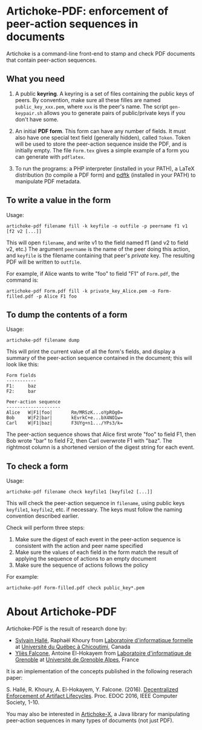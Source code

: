 Artichoke-PDF: enforcement of peer-action sequences in documents
================================================================

Artichoke is a command-line front-end to stamp and check PDF documents
that contain peer-action sequences.

## What you need

1. A public **keyring**. A keyring is a set of files containing the
   public keys of peers. By convention, make sure all these filles
   are named `public_key_xxx.pem`, where `xxx` is the peer's name. The
   script `gen-keypair.sh` allows you to generate pairs of public/private
   keys if you don't have some.

2. An initial **PDF form**. This form can have any number of fields.
   It must also have one special text field (generally hidden), called
   `Token`. Token will be used to store the peer-action sequence inside
   the PDF, and is initially empty. The file `Form.tex` gives a simple
   example of a form you can generate with `pdflatex`.

3. To run the programs: a PHP interpreter (installed in your PATH),
   a LaTeX distribution (to compile a PDF form) and [pdftk](http://pdftk.org)
   (installed in your PATH) to manipulate PDF metadata.

## To write a value in the form

Usage:

    artichoke-pdf filename fill -k keyfile -o outfile -p peername f1 v1 [f2 v2 [...]]

This will open `filename`, and write v1 to the field named f1 (and v2 to
field v2, etc.) The argument `peername` is the name of the peer doing this
action, and `keyfile` is the filename containing that peer's *private* key.
The resulting PDF will be written to `outfile`.

For example, if Alice wants to write "foo" to field "F1" of `Form.pdf`, the
command is:

    artichoke-pdf Form.pdf fill -k private_key_Alice.pem -o Form-filled.pdf -p Alice F1 foo

## To dump the contents of a form

Usage:

    artichoke-pdf filename dump

This will print the current value of all the form's fields, and display a
summary of the peer-action sequence contained in the document; this will look
like this:

	Form fields
	-----------
	F1:     baz
	F2:     bar
	
	Peer-action sequence
	--------------------
	Alice   W|F1|foo|       Rm/MRSzK...oYpROg0=
	Bob     W|F2|bar|       kEvrkC+e...bX4NO1w=
	Carl    W|F1|baz|       F3UYg+n1.../YPs3/k=

The peer-action sequence shows that Alice first wrote "foo" to field F1, then
Bob wrote "bar" to field F2, then Carl overwrote F1 with "baz". The rightmost
column is a shortened version of the digest string for each event.

## To check a form

Usage:

    artichoke-pdf filename check keyfile1 [keyfile2 [...]]

This will check the peer-action sequence in `filename`, using public keys
`keyfile1`, `keyfile2`, etc. if necessary. The keys must follow the naming
convention described earlier.

Check will perform three steps:

1. Make sure the digest of each event in the peer-action sequence is
   consistent with the action and peer name specified
2. Make sure the values of each field in the form match the result of
   applying the sequence of actions to an empty document
3. Make sure the sequence of actions follows the policy

For example:

    artichoke-pdf Form-filled.pdf check public_key*.pem

About Artichoke-PDF
===================

Artichoke-PDF is the result of research done by:

- [Sylvain Hallé](http://leduotang.ca/sylvain), Raphaël Khoury from 
  [Laboratoire d'informatique formelle](http://liflab.ca) at
  [Université du Québec à Chicoutimi](http://www.uqac.ca), Canada
- [Yliès Falcone](http://ylies.fr), Antoine El-Hokayem from
  [Laboratoire d'informatique de Grenoble](http://liglab.fr) at 
  [Université de Grenoble Alpes](http://www.univ-grenoble-alpes.fr/), France

It is an implementation of the concepts published in the following
reserach paper:

S. Hallé, R. Khoury, A. El-Hokayem, Y. Falcone. (2016).
[Decentralized Enforcement of Artifact Lifecycles](https://www.researchgate.net/publication/308863544).
Proc. EDOC 2016, IEEE Computer Society, 1-10.

You may also be interested in
[Artichoke-X](https://github.com/liflab/artichoke-x), a Java library
for manipulating peer-action sequences in many types of documents (not
just PDF).